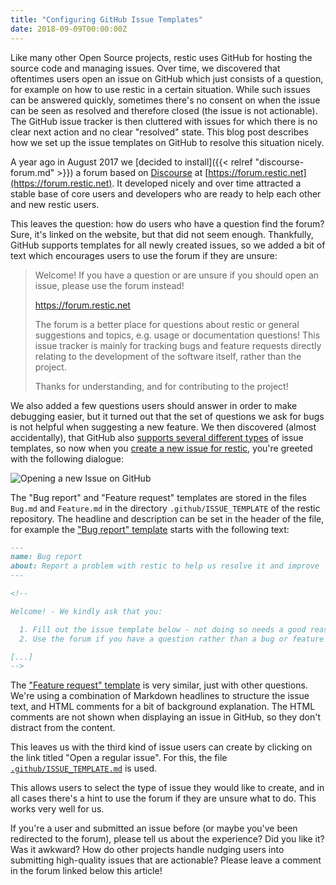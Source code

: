 ```yaml
---
title: "Configuring GitHub Issue Templates"
date: 2018-09-09T00:00:00Z
---
```


Like many other Open Source projects, restic uses GitHub for hosting the source
code and managing issues. Over time, we discovered that oftentimes users open
an issue on GitHub which just consists of a question, for example on how to use
restic in a certain situation. While such issues can be answered quickly,
sometimes there's no consent on when the issue can be seen as resolved and
therefore closed (the issue is not actionable). The GitHub issue tracker is
then cluttered with issues for which there is no clear next action and no
clear "resolved" state. This blog post describes how we set up the issue
templates on GitHub to resolve this situation nicely.

A year ago in August 2017 we [decided to install]({{< relref "discourse-forum.md" >}})
a forum based on [Discourse](https://discourse.org) at
[https://forum.restic.net](https://forum.restic.net). It developed nicely and
over time attracted a stable base of core users and developers who are ready to
help each other and new restic users.

This leaves the question: how do users who have a question find the forum?
Sure, it's linked on the website, but that did not seem enough. Thankfully,
GitHub supports templates for all newly created issues, so we added a bit of
text which encourages users to use the forum if they are unsure:

> Welcome! If you have a question or are unsure if you should open an issue,
> please use the forum instead!
>
>    https://forum.restic.net
>
> The forum is a better place for questions about restic or general suggestions
> and topics, e.g. usage or documentation questions! This issue tracker is mainly
> for tracking bugs and feature requests directly relating to the development of
> the software itself, rather than the project.
>
> Thanks for understanding, and for contributing to the project!

We also added a few questions users should answer in order to make debugging
easier, but it turned out that the set of questions we ask for bugs is not
helpful when suggesting a new feature. We then discovered (almost
accidentally), that GitHub also [supports several different types](https://help.github.com/articles/about-issue-and-pull-request-templates/)
of issue templates, so now when you [create a new issue for restic](https://github.com/restic/restic/issues/new/choose),
you're greeted with the following dialogue:

![Opening a new Issue on GitHub](/blog/github-new-issue.png)

The "Bug report" and "Feature request" templates are stored in the files
`Bug.md` and `Feature.md` in the directory `.github/ISSUE_TEMPLATE` of the
restic repository. The headline and description can be set in the header
of the file, for example the ["Bug report" template](https://github.com/restic/restic/blob/master/.github/ISSUE_TEMPLATE/Bug.md) starts with the following
text:

```markdown
---
name: Bug report
about: Report a problem with restic to help us resolve it and improve
---

<!--

Welcome! - We kindly ask that you:

  1. Fill out the issue template below - not doing so needs a good reason.
  2. Use the forum if you have a question rather than a bug or feature request.

[...]
-->
```

The ["Feature request" template](https://github.com/restic/restic/blob/master/.github/ISSUE_TEMPLATE/Feature.md)
is very similar, just with other questions. We're using a combination of
Markdown headlines to structure the issue text, and HTML comments for a bit of
background explanation. The HTML comments are not shown when displaying an
issue in GitHub, so they don't distract from the content.

This leaves us with the third kind of issue users can create by clicking on the
link titled "Open a regular issue". For this, the file
[`.github/ISSUE_TEMPLATE.md`](https://github.com/restic/restic/blob/master/.github/ISSUE_TEMPLATE.md) is used.

This allows users to select the type of issue they would like to create, and in
all cases there's a hint to use the forum if they are unsure what to do. This
works very well for us.

If you're a user and submitted an issue before (or maybe you've been redirected
to the forum), please tell us about the experience? Did you like it? Was it
awkward? How do other projects handle nudging users into submitting
high-quality issues that are actionable? Please leave a comment in the forum
linked below this article!
